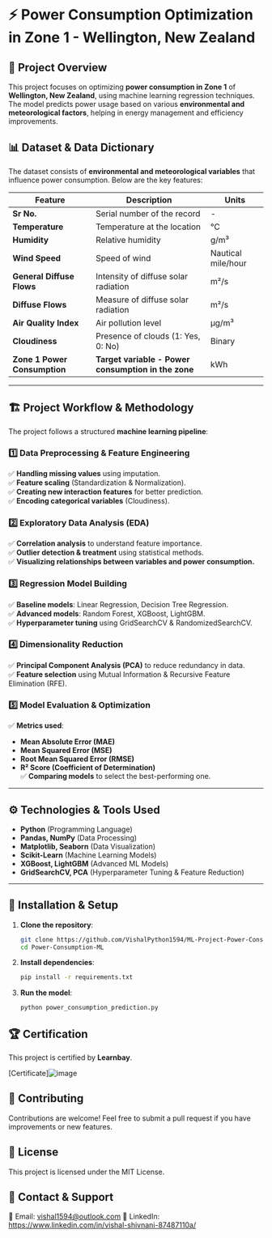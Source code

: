 # ⚡ Power Consumption Optimization in Zone 1 - Wellington, New Zealand

## 📌 Project Overview
This project focuses on optimizing **power consumption in Zone 1** of **Wellington, New Zealand**, using machine learning regression techniques. The model predicts power usage based on various **environmental and meteorological factors**, helping in energy management and efficiency improvements.

## 📊 Dataset & Data Dictionary
The dataset consists of **environmental and meteorological variables** that influence power consumption. Below are the key features:

| **Feature** | **Description** | **Units** |
|------------|----------------|-----------|
| **Sr No.** | Serial number of the record | - |
| **Temperature** | Temperature at the location | °C |
| **Humidity** | Relative humidity | g/m³ |
| **Wind Speed** | Speed of wind | Nautical mile/hour |
| **General Diffuse Flows** | Intensity of diffuse solar radiation | m²/s |
| **Diffuse Flows** | Measure of diffuse solar radiation | m²/s |
| **Air Quality Index** | Air pollution level | µg/m³ |
| **Cloudiness** | Presence of clouds (1: Yes, 0: No) | Binary |
| **Zone 1 Power Consumption** | **Target variable - Power consumption in the zone** | kWh |

---

## 🏗️ **Project Workflow & Methodology**
The project follows a structured **machine learning pipeline**:

### **1️⃣ Data Preprocessing & Feature Engineering**
✅ **Handling missing values** using imputation.  
✅ **Feature scaling** (Standardization & Normalization).  
✅ **Creating new interaction features** for better prediction.  
✅ **Encoding categorical variables** (Cloudiness).  

### **2️⃣ Exploratory Data Analysis (EDA)**
✅ **Correlation analysis** to understand feature importance.  
✅ **Outlier detection & treatment** using statistical methods.  
✅ **Visualizing relationships between variables and power consumption.**  

### **3️⃣ Regression Model Building**
✅ **Baseline models**: Linear Regression, Decision Tree Regression.  
✅ **Advanced models**: Random Forest, XGBoost, LightGBM.  
✅ **Hyperparameter tuning** using GridSearchCV & RandomizedSearchCV.  

### **4️⃣ Dimensionality Reduction**
✅ **Principal Component Analysis (PCA)** to reduce redundancy in data.  
✅ **Feature selection** using Mutual Information & Recursive Feature Elimination (RFE).  

### **5️⃣ Model Evaluation & Optimization**
✅ **Metrics used**:  
   - **Mean Absolute Error (MAE)**  
   - **Mean Squared Error (MSE)**  
   - **Root Mean Squared Error (RMSE)**  
   - **R² Score (Coefficient of Determination)**  
✅ **Comparing models** to select the best-performing one.  

---

## ⚙️ **Technologies & Tools Used**
- **Python** (Programming Language)
- **Pandas, NumPy** (Data Processing)
- **Matplotlib, Seaborn** (Data Visualization)
- **Scikit-Learn** (Machine Learning Models)
- **XGBoost, LightGBM** (Advanced ML Models)
- **GridSearchCV, PCA** (Hyperparameter Tuning & Feature Reduction)

---

## 🚀 **Installation & Setup**
1. **Clone the repository**:
   ```bash
   git clone https://github.com/VishalPython1594/ML-Project-Power-Consumption-prediction.git
   cd Power-Consumption-ML
   ```
   
2. **Install dependencies**:
   ```bash
   pip install -r requirements.txt
   ```
   
3. **Run the model**:
   ```bash
   python power_consumption_prediction.py
   ```

## 🏆 Certification
This project is certified by **Learnbay**.

[Certificate]![image](https://github.com/user-attachments/assets/ed824ca6-bd62-46ac-acc7-f8a270b4c179)

## 🤝 Contributing
Contributions are welcome! Feel free to submit a pull request if you have improvements or new features.

## 📜 License
This project is licensed under the MIT License.

## 📩 Contact & Support
📧 Email: vishal1594@outlook.com
🔗 LinkedIn: https://www.linkedin.com/in/vishal-shivnani-87487110a/
